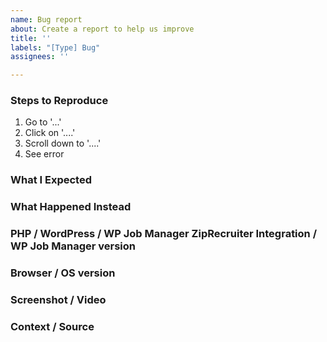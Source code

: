 ```yaml
---
name: Bug report
about: Create a report to help us improve
title: ''
labels: "[Type] Bug"
assignees: ''

---
```


<!-- Thanks for contributing to WP Job Manager ZipRecruiter Integration! Pick a clear title ("Job Dashboard: Show the posted date of the jobs") and proceed. -->

### Steps to Reproduce
1. Go to '...'
2. Click on '....'
3. Scroll down to '....'
4. See error

### What I Expected


### What Happened Instead


### PHP / WordPress / WP Job Manager ZipRecruiter Integration / WP Job Manager version


### Browser / OS version


### Screenshot / Video


### Context / Source
<!-- Optional: share your unique context to help us understand your perspective. -->



<!--
PLEASE NOTE
- These comments won't show up when you submit the issue.
- Everything is optional, but try to add as many details as possible.

Helpful tips for screenshots:
https://en.support.wordpress.com/make-a-screenshot/
-->
